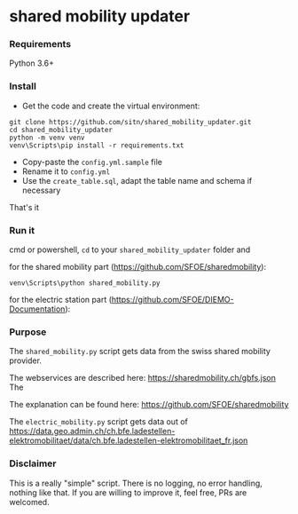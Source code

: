 # shared mobility updater

### Requirements

Python 3.6+

### Install

* Get the code and create the virtual environment:

```
git clone https://github.com/sitn/shared_mobility_updater.git
cd shared_mobility_updater
python -m venv venv
venv\Scripts\pip install -r requirements.txt
```

* Copy-paste the `config.yml.sample` file
* Rename it to `config.yml`
* Use the `create_table.sql`, adapt the table name and schema if necessary

That's it

### Run it

cmd or powershell, `cd` to your `shared_mobility_updater` folder and

for the shared mobility part (https://github.com/SFOE/sharedmobility):

```
venv\Scripts\python shared_mobility.py

```

for the electric station part (https://github.com/SFOE/DIEMO-Documentation):

### Purpose

The `shared_mobility.py` script gets data from the swiss shared mobility provider.

The webservices are described here: https://sharedmobility.ch/gbfs.json
The 

The explanation can be found here: https://github.com/SFOE/sharedmobility

The `electric_mobility.py` script gets data out of https://data.geo.admin.ch/ch.bfe.ladestellen-elektromobilitaet/data/ch.bfe.ladestellen-elektromobilitaet_fr.json

### Disclaimer

This is a really "simple" script. There is no logging, no error handling,
nothing like that. If you are willing to improve it, feel free, PRs are
welcomed.
